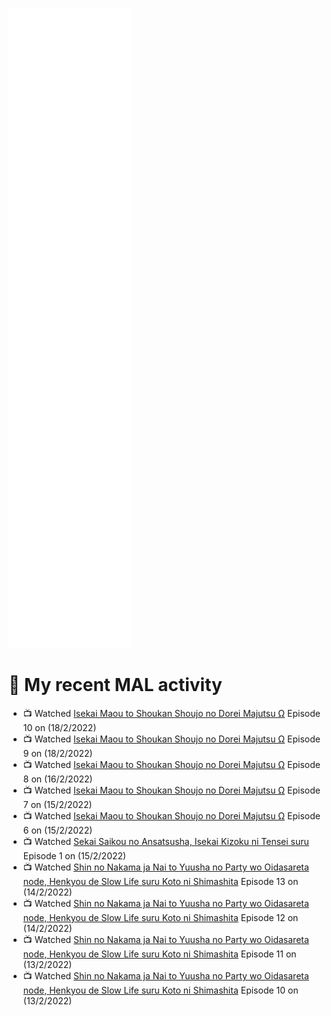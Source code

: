 ![Metrics](https://github.com/noxan-dev/noxan-dev/blob/main/github-metrics.svg)

# 🌸 My recent MAL activity

<!-- MAL_ACTIVITY:start -->

- 📺 Watched [Isekai Maou to Shoukan Shoujo no Dorei Majutsu Ω](https://myanimelist.net/anime/41623) Episode 10 on (18/2/2022)
- 📺 Watched [Isekai Maou to Shoukan Shoujo no Dorei Majutsu Ω](https://myanimelist.net/anime/41623) Episode 9 on (18/2/2022)
- 📺 Watched [Isekai Maou to Shoukan Shoujo no Dorei Majutsu Ω](https://myanimelist.net/anime/41623) Episode 8 on (16/2/2022)
- 📺 Watched [Isekai Maou to Shoukan Shoujo no Dorei Majutsu Ω](https://myanimelist.net/anime/41623) Episode 7 on (15/2/2022)
- 📺 Watched [Isekai Maou to Shoukan Shoujo no Dorei Majutsu Ω](https://myanimelist.net/anime/41623) Episode 6 on (15/2/2022)
- 📺 Watched [Sekai Saikou no Ansatsusha, Isekai Kizoku ni Tensei suru](https://myanimelist.net/anime/47790) Episode 1 on (15/2/2022)
- 📺 Watched [Shin no Nakama ja Nai to Yuusha no Party wo Oidasareta node, Henkyou de Slow Life suru Koto ni Shimashita](https://myanimelist.net/anime/44037) Episode 13 on (14/2/2022)
- 📺 Watched [Shin no Nakama ja Nai to Yuusha no Party wo Oidasareta node, Henkyou de Slow Life suru Koto ni Shimashita](https://myanimelist.net/anime/44037) Episode 12 on (14/2/2022)
- 📺 Watched [Shin no Nakama ja Nai to Yuusha no Party wo Oidasareta node, Henkyou de Slow Life suru Koto ni Shimashita](https://myanimelist.net/anime/44037) Episode 11 on (13/2/2022)
- 📺 Watched [Shin no Nakama ja Nai to Yuusha no Party wo Oidasareta node, Henkyou de Slow Life suru Koto ni Shimashita](https://myanimelist.net/anime/44037) Episode 10 on (13/2/2022)

<!-- MAL_ACTIVITY:end -->
